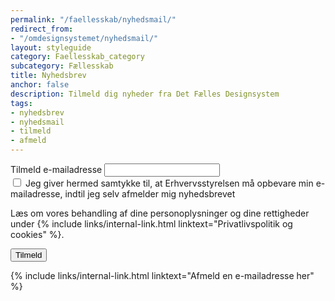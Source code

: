 ```yaml
---
permalink: "/faellesskab/nyhedsmail/"
redirect_from:
- "/omdesignsystemet/nyhedsmail/"
layout: styleguide
category: Faellesskab_category
subcategory: Fællesskab
title: Nyhedsbrev
anchor: false
description: Tilmeld dig nyheder fra Det Fælles Designsystem
tags:
- nyhedsbrev
- nyhedsmail
- tilmeld
- afmeld
---
```


<div class="alert mt-5 mb-9" id="newsletter-alert" role="alert" hidden>
    <div class="alert-body">
        <h2 class="alert-heading"></h2>
        <div class="alert-text"></div>
    </div>
</div>
<nav aria-labelledby="newsletter-alert-heading" hidden>
    <div class="alert mt-5 mb-9" id="newsletter-alert-nav" role="alert" data-module="error-summary">
        <div class="alert-body">
            <h2 class="alert-heading" id="newsletter-alert-heading"></h2>
            <div class="alert-text"></div>
        </div>
    </div>
</nav>
<div class="newsletter-container mt-5">
    <form action="https://det-faelles-designsystem.uxmail.io/handlers/post/" method="post" id="newsform" novalidate>
        <input type="hidden" value="" id="newsletter_action">
        <input type="hidden" value="" id="newsletter_lists">
        <input type="hidden" value="" id="newsletter_language">
        <input type="hidden" name="failure_url" value="" id="failure_url">
        <input type="hidden" name="success_url" value="" id="success_url">
        <div class="form-group" id="newsletter-emailaddress">
            <label class="form-label" for="i_newsform_email">Tilmeld e-mailadresse</label>
            <span class="form-error-message d-none" id="i_newsform_email-error"></span>
            <input type="email" class="form-input" id="i_newsform_email" autocomplete="email" required>
        </div>
        <div class="form-group" id="samtykke-group">
            <span class="form-error-message d-none" id="samtykke-check-error"></span>
            <div class="form-group-checkbox mt-3">
                <input id="samtykke-check" type="checkbox" value="" class="form-checkbox checkbox-large" required />
                <label for="samtykke-check">Jeg giver hermed samtykke til, at Erhvervsstyrelsen må opbevare min <span class='nowrap'>e-mailadresse</span>, indtil jeg selv afmelder mig nyhedsbrevet</label>
            </div>
        </div>
        <p>Læs om vores behandling af dine personoplysninger og dine rettigheder under {% include links/internal-link.html linktext="Privatlivspolitik og cookies" %}.</p>
        <input type="submit" class="button button-primary mt-5" value="Tilmeld" id="newsletter-submit">
    </form>
    <p class="mt-9 pt-0">
        {% include links/internal-link.html linktext="Afmeld en e-mailadresse her" %}
    </p>
</div>
